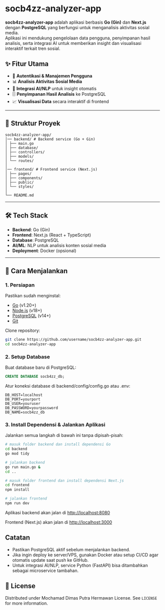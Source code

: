 # socb4zz-analyzer-app

**socb4zz-analyzer-app** adalah aplikasi berbasis **Go (Gin)** dan **Next.js** dengan **PostgreSQL** yang berfungsi untuk menganalisis aktivitas sosial media.  
Aplikasi ini mendukung pengelolaan data pengguna, penyimpanan hasil analisis, serta integrasi AI untuk memberikan insight dan visualisasi interaktif terkait tren sosial.

## ✨ Fitur Utama
- 🔐 **Autentikasi & Manajemen Pengguna**
- 📊 **Analisis Aktivitas Sosial Media**
- 🤖 **Integrasi AI/NLP** untuk insight otomatis
- 🗄️ **Penyimpanan Hasil Analisis** ke PostgreSQL
- 📈 **Visualisasi Data** secara interaktif di frontend

---

## 📂 Struktur Proyek
```
socb4zz-analyzer-app/
│── backend/ # Backend service (Go + Gin)
│ ├── main.go
│ ├── database/
│ ├── controllers/
│ ├── models/
│ └── routes/
│
│── frontend/ # Frontend service (Next.js)
│ ├── pages/
│ ├── components/
│ ├── public/
│ └── styles/
│
└── README.md
```

---

## 🛠️ Tech Stack
- **Backend**: Go (Gin)
- **Frontend**: Next.js (React + TypeScript)
- **Database**: PostgreSQL
- **AI/ML**: NLP untuk analisis konten sosial media
- **Deployment**: Docker (opsional)

---

## 🚀 Cara Menjalankan

### 1. Persiapan
Pastikan sudah menginstal:
- [Go](https://go.dev/) (v1.20+)
- [Node.js](https://nodejs.org/) (v18+)
- [PostgreSQL](https://www.postgresql.org/) (v14+)
- [Git](https://git-scm.com/)

Clone repository:
```bash
git clone https://github.com/username/socb4zz-analyzer-app.git
cd socb4zz-analyzer-app
```

### 2. Setup Database
Buat database baru di PostgreSQL:
```sql
CREATE DATABASE socb4zz_db;
```

Atur koneksi database di backend/config/config.go atau .env:
```env
DB_HOST=localhost
DB_PORT=yourport
DB_USER=youruser
DB_PASSWORD=yourpassword
DB_NAME=socb4zz_db
```

### 3. Install Dependensi & Jalankan Aplikasi
Jalankan semua langkah di bawah ini tanpa dipisah-pisah:
```bash
# masuk folder backend dan install dependensi Go
cd backend
go mod tidy

# jalankan backend
go run main.go &
cd ..

# masuk folder frontend dan install dependensi Next.js
cd frontend
npm install

# jalankan frontend
npm run dev
```

Aplikasi backend akan jalan di [http://localhost:8080](http://localhost:8080) 

Frontend (Next.js) akan jalan di [http://localhost:3000](http://localhost:3000)

## Catatan
- Pastikan PostgreSQL aktif sebelum menjalankan backend.
- Jika ingin deploy ke server/VPS, gunakan Docker atau setup CI/CD agar otomatis update saat push ke GitHub.
- Untuk integrasi AI/NLP, service Python (FastAPI) bisa ditambahkan sebagai microservice tambahan.

## 📜 License
Distributed under Mochamad Dimas Putra Hermawan License. See `LICENSE` for more information.